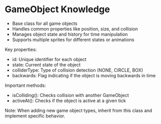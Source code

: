 # GameObject Knowledge

- Base class for all game objects
- Handles common properties like position, size, and collision
- Manages object state and history for time manipulation
- Supports multiple sprites for different states or animations

Key properties:
- id: Unique identifier for each object
- state: Current state of the object
- colliderType: Type of collision detection (NONE, CIRCLE, BOX)
- backwards: Flag indicating if the object is moving backwards in time

Important methods:
- isColliding(): Checks collision with another GameObject
- activeAt(): Checks if the object is active at a given tick

Note: When adding new game object types, inherit from this class and implement specific behavior.

